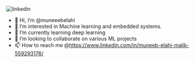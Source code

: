   ![linkedin](https://user-images.githubusercontent.com/59524535/226183987-fe59dddd-c6b8-4e9e-b459-5e1eee492840.png)

- 👋 Hi, I’m @muneeebelahi
- 👀 I’m interested in Machine learning and embedded systems.
- 🌱 I’m currently learning deep learning
- 💞️ I’m looking to collaborate on various ML projects
- 📫 How to reach me @https://www.linkedin.com/in/muneeb-elahi-malik-559293176/

<!---
muneeebelahi/muneeebelahi is a ✨ special ✨ repository because its `README.md` (this file) appears on your GitHub profile.
You can click the Preview link to take a look at your changes.
--->

